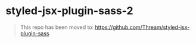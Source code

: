 # styled-jsx-plugin-sass-2

> This repo has been moved to: https://github.com/Thream/styled-jsx-plugin-sass